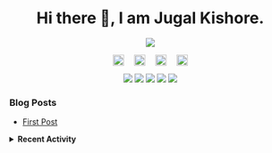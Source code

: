 <h1 align="center">Hi there 👋, I am Jugal Kishore.</h1>
<!--<p align="center"><img src="https://komarev.com/ghpvc/?username=crazyuploader" /></p>-->
<p align="center"><img src="https://readme-stats.jugalkishore.me/api?username=crazyuploader&title_color=333&text_color=777" /></p>
<p align="center">
    <a href="https://dev.to/crazyuploader" target="blank"><img align="center" src="https://cdn.jsdelivr.net/npm/simple-icons@3.0.1/icons/dev-dot-to.svg" alt="Jugal Kishore" height="20" width="20" /></a>&emsp;
    <a href="https://twitter.com/crazyjugal" target="blank"><img align="center" src="https://cdn.jsdelivr.net/npm/simple-icons@3.0.1/icons/twitter.svg" alt="kingokings" height="20" width="20" /></a>&emsp;
    <a href="https://linkedin.com/in/crazyuploader" target="blank"><img align="center" src="https://cdn.jsdelivr.net/npm/simple-icons@3.0.1/icons/linkedin.svg" alt="Jugal Kishore" height="20" width="20" /></a>&emsp;
    <a href="https://facebook.com/profile.php?id=100051213879144" target="blank"><img align="center" src="https://cdn.jsdelivr.net/npm/simple-icons@3.0.1/icons/facebook.svg" alt="Jugal Kishore" height="20" width="20" /></a>
</p>
<p align="center">
    <img src="https://badges.pufler.dev/visits/crazyuploader/crazyuploader?style=flat-square&color=black&logo=github">
    <img src="https://badges.pufler.dev/years/crazyuploader?style=flat-square&color=black&logo=github">
    <img src="https://badges.pufler.dev/repos/crazyuploader?style=flat-square&color=black&logo=github">
    <img src="https://badges.pufler.dev/gists/crazyuploader?style=flat-square&color=black&logo=github">
    <img src="https://badges.pufler.dev/commits/monthly/crazyuploader?style=flat-square&color=black&logo=github">
</p>

### Blog Posts

<!-- BLOG-POST-LIST:START -->
- [First Post](https://jugalkishore.me/posts/first-post/)
<!-- BLOG-POST-LIST:END -->

<details>
    <summary><b>Recent Activity</b></summary>

<!--START_SECTION:activity-->
1. 🎉 Merged PR [#20](https://github.com/crazyuploader/covid-box/pull/20) in [crazyuploader/covid-box](https://github.com/crazyuploader/covid-box)
2. ❌ Closed PR [#1852](https://github.com/OpenSouceCode/Hacktoberfest2020/pull/1852) in [OpenSouceCode/Hacktoberfest2020](https://github.com/OpenSouceCode/Hacktoberfest2020)
3. 🎉 Merged PR [#19](https://github.com/crazyuploader/covid-box/pull/19) in [crazyuploader/covid-box](https://github.com/crazyuploader/covid-box)
4. 🗣 Commented on [#3281](https://github.com/topjohnwu/Magisk/issues/3281) in [topjohnwu/Magisk](https://github.com/topjohnwu/Magisk)
5. ❗️ Opened issue [#3281](https://github.com/topjohnwu/Magisk/issues/3281) in [topjohnwu/Magisk](https://github.com/topjohnwu/Magisk)
<!--END_SECTION:activity-->
</details>

<!--<p align="center"><img src="https://quotes-github-readme.vercel.app/api?type=horizontal" /></p>-->

